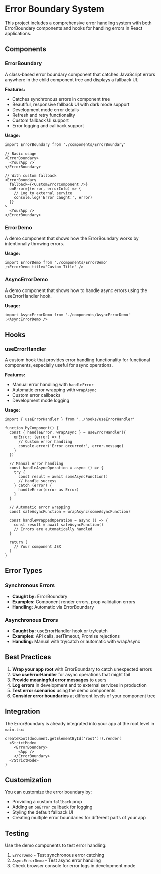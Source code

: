 # Error Boundary System

This project includes a comprehensive error handling system with both ErrorBoundary components and hooks for handling errors in React applications.

## Components

### ErrorBoundary

A class-based error boundary component that catches JavaScript errors anywhere in the child component tree and displays a fallback UI.

**Features:**

- Catches synchronous errors in component tree
- Beautiful, responsive fallback UI with dark mode support
- Development mode error details
- Refresh and retry functionality
- Custom fallback UI support
- Error logging and callback support

**Usage:**

```tsx
import ErrorBoundary from './components/ErrorBoundary'

// Basic usage
<ErrorBoundary>
  <YourApp />
</ErrorBoundary>

// With custom fallback
<ErrorBoundary
  fallback={<CustomErrorComponent />}
  onError={(error, errorInfo) => {
    // Log to external service
    console.log('Error caught:', error)
  }}
>
  <YourApp />
</ErrorBoundary>
```

### ErrorDemo

A demo component that shows how the ErrorBoundary works by intentionally throwing errors.

**Usage:**

```tsx
import ErrorDemo from './components/ErrorDemo'
;<ErrorDemo title="Custom Title" />
```

### AsyncErrorDemo

A demo component that shows how to handle async errors using the useErrorHandler hook.

**Usage:**

```tsx
import AsyncErrorDemo from './components/AsyncErrorDemo'
;<AsyncErrorDemo />
```

## Hooks

### useErrorHandler

A custom hook that provides error handling functionality for functional components, especially useful for async operations.

**Features:**

- Manual error handling with `handleError`
- Automatic error wrapping with `wrapAsync`
- Custom error callbacks
- Development mode logging

**Usage:**

```tsx
import { useErrorHandler } from '../hooks/useErrorHandler'

function MyComponent() {
  const { handleError, wrapAsync } = useErrorHandler({
    onError: (error) => {
      // Custom error handling
      console.error('Error occurred:', error.message)
    }
  })

  // Manual error handling
  const handleAsyncOperation = async () => {
    try {
      const result = await someAsyncFunction()
      // Handle success
    } catch (error) {
      handleError(error as Error)
    }
  }

  // Automatic error wrapping
  const safeAsyncFunction = wrapAsync(someAsyncFunction)

  const handleWrappedOperation = async () => {
    const result = await safeAsyncFunction()
    // Errors are automatically handled
  }

  return (
    // Your component JSX
  )
}
```

## Error Types

### Synchronous Errors

- **Caught by:** ErrorBoundary
- **Examples:** Component render errors, prop validation errors
- **Handling:** Automatic via ErrorBoundary

### Asynchronous Errors

- **Caught by:** useErrorHandler hook or try/catch
- **Examples:** API calls, setTimeout, Promise rejections
- **Handling:** Manual with try/catch or automatic with wrapAsync

## Best Practices

1. **Wrap your app root** with ErrorBoundary to catch unexpected errors
2. **Use useErrorHandler** for async operations that might fail
3. **Provide meaningful error messages** to users
4. **Log errors** in development and to external services in production
5. **Test error scenarios** using the demo components
6. **Consider error boundaries** at different levels of your component tree

## Integration

The ErrorBoundary is already integrated into your app at the root level in `main.tsx`:

```tsx
createRoot(document.getElementById('root')!).render(
  <StrictMode>
    <ErrorBoundary>
      <App />
    </ErrorBoundary>
  </StrictMode>
)
```

## Customization

You can customize the error boundary by:

- Providing a custom `fallback` prop
- Adding an `onError` callback for logging
- Styling the default fallback UI
- Creating multiple error boundaries for different parts of your app

## Testing

Use the demo components to test error handling:

1. `ErrorDemo` - Test synchronous error catching
2. `AsyncErrorDemo` - Test async error handling
3. Check browser console for error logs in development mode
